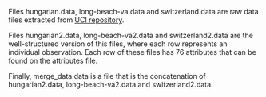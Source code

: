 Files hungarian.data, long-beach-va.data and switzerland.data are raw data files extracted from [UCI repository](https://archive.ics.uci.edu/dataset/45/heart+disease).

Files hungarian2.data, long-beach-va2.data and switzerland2.data are the well-structured version of this files, where each row represents an individual observation.
Each row of these files has 76 attributes that can be found on the attributes file.

Finally, merge_data.data is a file that is the concatenation of hungarian2.data, long-beach-va2.data and switzerland2.data.

